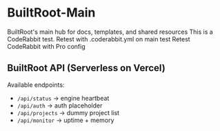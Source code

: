 # BuiltRoot-Main
BuiltRoot's main hub for docs, templates, and shared resources
This is a CodeRabbit test.
Retest with .coderabbit.yml on main
test
Retest CodeRabbit with Pro config
<!-- trigger -->
## BuiltRoot API (Serverless on Vercel)

Available endpoints:
- `/api/status`   → engine heartbeat
- `/api/auth`     → auth placeholder
- `/api/projects` → dummy project list
- `/api/monitor`  → uptime + memory
